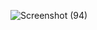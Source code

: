 ![Screenshot (94)](https://github.com/Rahulrajak1710/nodejs-app-CICD-GITHUB-Action/assets/67949307/9257978a-439f-400f-b5c3-a464677c445b)
